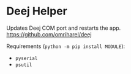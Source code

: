 # Deej Helper

Updates Deej COM port and restarts the app.  
https://github.com/omriharel/deej

Requirements (`python -m pip install MODULE`):
- `pyserial`
- `psutil`
